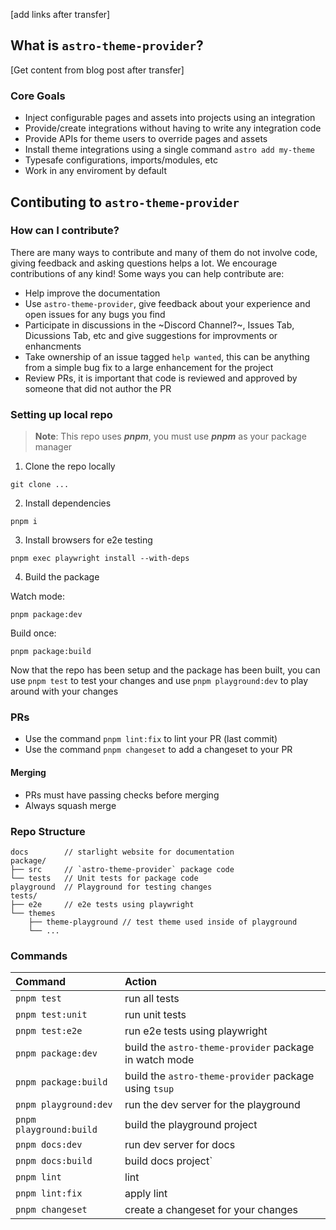 [add links after transfer]

## What is `astro-theme-provider`?

[Get content from blog post after transfer]

### Core Goals

- Inject configurable pages and assets into projects using an integration
- Provide/create integrations without having to write any integration code
- Provide APIs for theme users to override pages and assets
- Install theme integrations using a single command `astro add my-theme`
- Typesafe configurations, imports/modules, etc
- Work in any enviroment by default

## Contibuting to `astro-theme-provider`

### How can I contribute?

There are many ways to contribute and many of them do not involve code, giving feedback and asking questions helps a lot. We encourage contributions of any kind! Some ways you can help contribute are:

- Help improve the documentation
- Use `astro-theme-provider`, give feedback about your experience and open issues for any bugs you find
- Participate in discussions in the ~Discord Channel?~, Issues Tab, Dicussions Tab, etc and give suggestions for improvments or enhancments 
- Take ownership of an issue tagged `help wanted`, this can be anything from a simple bug fix to a large enhancement for the project
- Review PRs, it is important that code is reviewed and approved by someone that did not author the PR

### Setting up local repo

> **Note**: This repo uses ***pnpm***, you must use ***pnpm*** as your package manager

1. Clone the repo locally

```
git clone ...
```

2. Install dependencies

```
pnpm i
```

3. Install browsers for e2e testing

```
pnpm exec playwright install --with-deps
```

4. Build the package

Watch mode:

```
pnpm package:dev
```

Build once:

```
pnpm package:build
```

Now that the repo has been setup and the package has been built, you can use `pnpm test` to test your changes and use `pnpm playground:dev` to play around with your changes

### PRs

- Use the command `pnpm lint:fix` to lint your PR (last commit)
- Use the command `pnpm changeset` to add a changeset to your PR

#### Merging

- PRs must have passing checks before merging
- Always squash merge

### Repo Structure

```
docs        // starlight website for documentation
package/
├── src     // `astro-theme-provider` package code
└── tests   // Unit tests for package code
playground  // Playground for testing changes
tests/
├── e2e     // e2e tests using playwright
└── themes
    ├── theme-playground // test theme used inside of playground
    └── ...
```


### Commands

| Command                   | Action                                                 |
| :------------------------ | :----------------------------------------------------- |
| `pnpm test`               | run all tests                                          |
| `pnpm test:unit`          | run unit tests                                         |
| `pnpm test:e2e`           | run e2e tests using playwright                         |
| `pnpm package:dev`        | build the `astro-theme-provider` package in watch mode |
| `pnpm package:build`      | build the `astro-theme-provider` package using `tsup`  |
| `pnpm playground:dev`     | run the dev server for the playground                  |
| `pnpm playground:build`   | build the playground project                           |
| `pnpm docs:dev`           | run dev server for docs                                |
| `pnpm docs:build`         | build docs project`                                    |
| `pnpm lint`               | lint                                                   |
| `pnpm lint:fix`           | apply lint                                             |
| `pnpm changeset`          | create a changeset for your changes                    |